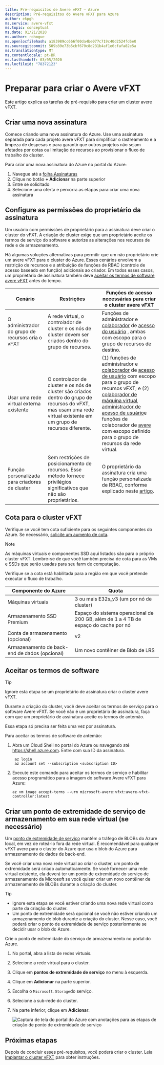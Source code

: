 ```yaml
---
title: Pré-requisitos de Avere vFXT – Azure
description: Pré-requisitos do Avere vFXT para Azure
author: ekpgh
ms.service: avere-vfxt
ms.topic: conceptual
ms.date: 01/21/2020
ms.author: rohogue
ms.openlocfilehash: a183989cc666f00da4be077c719c40d2524fd6e0
ms.sourcegitcommit: 509b39e73b5cbf670c8d231b4af1e6cfafa82e5a
ms.translationtype: MT
ms.contentlocale: pt-BR
ms.lasthandoff: 03/05/2020
ms.locfileid: "78372123"
---
```

# <a name="prepare-to-create-the-avere-vfxt"></a>Preparar para criar o Avere vFXT

Este artigo explica as tarefas de pré-requisito para criar um cluster avere vFXT.

## <a name="create-a-new-subscription"></a>Criar uma nova assinatura

Comece criando uma nova assinatura do Azure. Use uma assinatura separada para cada projeto avere vFXT para simplificar o rastreamento e a limpeza de despesas e para garantir que outros projetos não sejam afetados por cotas ou limitação de recursos ao provisionar o fluxo de trabalho do cluster.

Para criar uma nova assinatura do Azure no portal do Azure:

1. Navegue até a [folha Assinaturas](https://ms.portal.azure.com/#blade/Microsoft_Azure_Billing/SubscriptionsBlade)
1. Clique no botão **+ Adicionar** na parte superior
1. Entre se solicitado
1. Selecione uma oferta e percorra as etapas para criar uma nova assinatura

## <a name="configure-subscription-owner-permissions"></a>Configure as permissões do proprietário da assinatura

Um usuário com permissões de proprietário para a assinatura deve criar o cluster do vFXT. A criação de cluster exige que um proprietário aceite os termos de serviço do software e autorize as alterações nos recursos de rede e de armazenamento.

Há algumas soluções alternativas para permitir que um não proprietário crie um avere vFXT para o cluster do Azure. Esses cenários envolvem a restrição de recursos e a atribuição de funções de RBAC (controle de acesso baseado em função) adicionais ao criador. Em todos esses casos, um proprietário de assinatura também deve [aceitar os termos de software avere vFXT](#accept-software-terms) antes do tempo.

| Cenário | Restrições | Funções de acesso necessárias para criar o cluster avere vFXT |
|----------|--------|-------|
| O administrador do grupo de recursos cria o vFXT | A rede virtual, o controlador de cluster e os nós de cluster devem ser criados dentro do grupo de recursos. | Funções de administrador e [colaborador](../role-based-access-control/built-in-roles.md#contributor) de [acesso do usuário](../role-based-access-control/built-in-roles.md#user-access-administrator) , ambas com escopo para o grupo de recursos de destino. |
| Usar uma rede virtual externa existente | O controlador de cluster e os nós de cluster são criados dentro do grupo de recursos do vFXT, mas usam uma rede virtual existente em um grupo de recursos diferente. | (1) funções de administrador e [colaborador](../role-based-access-control/built-in-roles.md#contributor) de [acesso de usuário](../role-based-access-control/built-in-roles.md#user-access-administrator) com escopo para o grupo de recursos vFXT; e (2) [colaborador de máquina virtual](../role-based-access-control/built-in-roles.md#virtual-machine-contributor), [administrador de acesso de usuário](../role-based-access-control/built-in-roles.md#user-access-administrator)e funções de colaborador de [avere](../role-based-access-control/built-in-roles.md#avere-contributor) com escopo definido para o grupo de recursos da rede virtual. |
| Função personalizada para criadores de cluster | Sem restrições de posicionamento de recursos. Esse método fornece privilégios significativos que não são proprietários. | O proprietário da assinatura cria uma função personalizada de RBAC, conforme explicado neste [artigo](avere-vfxt-non-owner.md). |

## <a name="quota-for-the-vfxt-cluster"></a>Cota para o cluster vFXT

Verifique se você tem cota suficiente para os seguintes componentes do Azure. Se necessário, [solicite um aumento de cota](https://docs.microsoft.com/azure/azure-supportability/resource-manager-core-quotas-request).

> [!NOTE]
> As máquinas virtuais e componentes SSD aqui listados são para o próprio cluster vFXT. Lembre-se de que você também precisa de cota para as VMs e SSDs que serão usadas para seu farm de computação.
>
> Verifique se a cota está habilitada para a região em que você pretende executar o fluxo de trabalho.

|Componente do Azure|Quota|
|----------|-----------|
|Máquinas virtuais|3 ou mais E32s_v3 (um por nó de cluster) |
|Armazenamento SSD Premium|Espaço do sistema operacional de 200 GB, além de 1 a 4 TB de espaço do cache por nó |
|Conta de armazenamento (opcional) |v2|
|Armazenamento de back-end de dados (opcional) |Um novo contêiner de Blob de LRS |
<!-- this table also appears in the overview - update it there if updating here -->

## <a name="accept-software-terms"></a>Aceitar os termos de software

> [!TIP]
> Ignore esta etapa se um proprietário de assinatura criar o cluster avere vFXT.

Durante a criação do cluster, você deve aceitar os termos de serviço para o software Avere vFXT. Se você não é um proprietário de assinatura, faça com que um proprietário de assinatura aceite os termos de antemão.

Essa etapa só precisa ser feita uma vez por assinatura.

Para aceitar os termos de software de antemão:

1. Abra um Cloud Shell no portal do Azure ou navegando até <https://shell.azure.com>. Entre com sua ID da assinatura.

   ```azurecli
    az login
    az account set --subscription <subscription ID>
   ```

1. Execute este comando para aceitar os termos de serviço e habilitar acesso programático para a imagem do software Avere vFXT para Azure:

   ```azurecli
   az vm image accept-terms --urn microsoft-avere:vfxt:avere-vfxt-controller:latest
   ```

## <a name="create-a-storage-service-endpoint-in-your-virtual-network-if-needed"></a>Criar um ponto de extremidade de serviço de armazenamento em sua rede virtual (se necessário)

Um [ponto de extremidade de serviço](../virtual-network/virtual-network-service-endpoints-overview.md) mantém o tráfego de BLOBs do Azure local, em vez de roteá-lo fora da rede virtual. É recomendável para qualquer vFXT avere para o cluster do Azure que usa o blob do Azure para armazenamento de dados de back-end.

Se você criar uma nova rede virtual ao criar o cluster, um ponto de extremidade será criado automaticamente. Se você fornecer uma rede virtual existente, ela deverá ter um ponto de extremidade do serviço de armazenamento da Microsoft se você quiser criar um novo contêiner de armazenamento de BLOBs durante a criação do cluster.<!-- if there is no endpoint in that situation, the cluster creation will fail -->

> [!TIP]
>
>* Ignore esta etapa se você estiver criando uma nova rede virtual como parte da criação do cluster.
>* Um ponto de extremidade será opcional se você não estiver criando um armazenamento de blob durante a criação do cluster. Nesse caso, você poderá criar o ponto de extremidade de serviço posteriormente se decidir usar o blob do Azure.

Crie o ponto de extremidade do serviço de armazenamento no portal do Azure.

1. No portal, abra a lista de redes virtuais.
1. Selecione a rede virtual para o cluster.
1. Clique em **pontos de extremidade de serviço** no menu à esquerda.
1. Clique em **Adicionar** na parte superior.
1. Escolha o ``Microsoft.Storage``do serviço.
1. Selecione a sub-rede do cluster.
1. Na parte inferior, clique em **Adicionar**.

   ![Captura de tela do portal do Azure com anotações para as etapas de criação de ponto de extremidade de serviço](media/avere-vfxt-service-endpoint.png)

## <a name="next-steps"></a>Próximas etapas

Depois de concluir esses pré-requisitos, você poderá criar o cluster. Leia [Implantar o cluster vFXT](avere-vfxt-deploy.md) para obter instruções.
